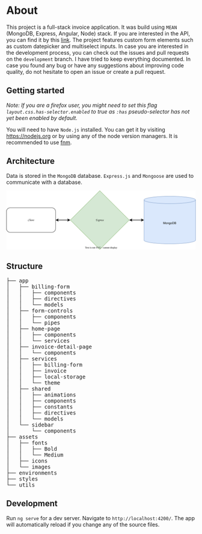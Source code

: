 # About
This project is a full-stack invoice application. It was build using `MEAN` (MongoDB, Express, Angular, Node) stack.
If you are interested in the API, you can find it by this [link](https://github.com/Glattoni/invoice-app-api). The project features custom form elements such as custom datepicker and multiselect inputs. In case you are interested in the development process, you can check out the issues and pull requests on the `development` branch. I have tried to keep everything documented. In case you found any bug or have any suggestions about improving code quality, do not hesitate to open an issue or create a pull request.

## Getting started
_Note: If you are a firefox user, you might need to set this flag `layout.css.has-selector.enabled` to true as `:has` pseudo-selector has not yet been enabled by default._

You will need to have `Node.js` installed. You can get it by visiting https://nodejs.org or by using any of the node version managers. It is recommended to use [fnm](https://github.com/Schniz/fnm).

## Architecture
Data is stored in the `MongoDB` database. `Express.js` and `Mongoose` are used to communicate with a database.


<div align="center">
  <img src="./src/assets/images/architecture.svg" alt="i use arch btw">
</div>

## Structure

<pre>
├── app
│   ├── billing-form
│   │   ├── components
│   │   ├── directives
│   │   └── models
│   ├── form-controls
│   │   ├── components
│   │   └── pipes
│   ├── home-page
│   │   ├── components
│   │   └── services
│   ├── invoice-detail-page
│   │   └── components
│   ├── services
│   │   ├── billing-form
│   │   ├── invoice
│   │   ├── local-storage
│   │   └── theme
│   ├── shared
│   │   ├── animations
│   │   ├── components
│   │   ├── constants
│   │   ├── directives
│   │   └── models
│   └── sidebar
│       └── components
├── assets
│   ├── fonts
│   │   ├── Bold
│   │   └── Medium
│   ├── icons
│   └── images
├── environments
├── styles
└── utils
</pre>

## Development
Run `ng serve` for a dev server. Navigate to `http://localhost:4200/`. The app will automatically reload if you change any of the source files.
